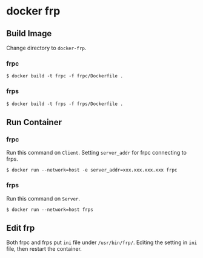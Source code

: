 # docker frp

## Build Image
Change directory to `docker-frp`.

### frpc
```
$ docker build -t frpc -f frpc/Dockerfile .
```

### frps
```
$ docker build -t frps -f frps/Dockerfile .
```

## Run Container

### frpc
Run this command on `Client`. Setting `server_addr` for frpc connecting to frps.
```
$ docker run --network=host -e server_addr=xxx.xxx.xxx.xxx frpc
```

### frps
Run this command on `Server`.
```
$ docker run --network=host frps
```

## Edit frp
Both frpc and frps put `ini` file under `/usr/bin/frp/`. Editing the setting in `ini` file, then restart the container.
